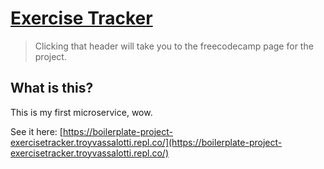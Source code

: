 # [Exercise Tracker](https://www.freecodecamp.org/learn/apis-and-microservices/apis-and-microservices-projects/exercise-tracker)

> Clicking that header will take you to the freecodecamp page for the project.

## What is this?
This is my first microservice, wow.

See it here: [https://boilerplate-project-exercisetracker.troyvassalotti.repl.co/](https://boilerplate-project-exercisetracker.troyvassalotti.repl.co/)
